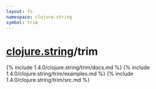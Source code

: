 ```yaml
---
layout: fn
namespace: clojure.string
symbol: trim
---
```


# [clojure.string](../)/trim

{% include 1.4.0/clojure.string/trim/docs.md %}
{% include 1.4.0/clojure.string/trim/examples.md %}
{% include 1.4.0/clojure.string/trim/src.md %}

